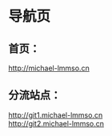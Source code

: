 # 导航页

## 首页：  
  http://michael-lmmso.cn  

## 分流站点：
  http://git1.michael-lmmso.cn  
  http://git2.michael-lmmso.cn  
